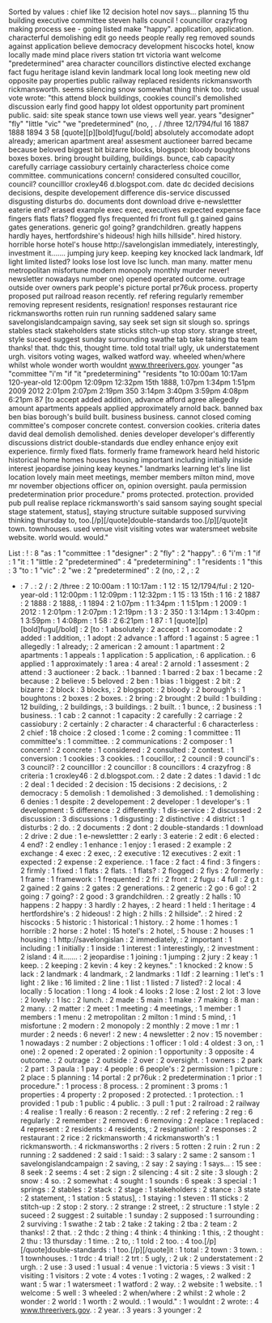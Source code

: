 Sorted by values :
chief like 12 decision hotel nov says... planning 15 thu building executive committee steven halls council ! councillor crazyfrog making process see - going listed make "happy". application, application. characterful demolishing edit go needs people really reg removed sounds against application believe democracy development hiscocks hotel, know locally made mind place rivers station trt victoria want welcome "predetermined" area character councillors distinctive elected exchange fact fugu heritage island kevin landmark local long look meeting new old opposite pay properties public railway replaced residents rickmansworth rickmansworth. seems silencing snow somewhat thing think too. trdc usual vote wrote: "this attend block buildings, cookies council's demolished discussion early find good happy lot oldest opportunity part prominent public. said: site speak stance town use views well year. years "designer" "fly" "little "vic" "we &quot;predetermined" (no, , . / /three 12/1794/ful 16 1887 1888 1894 3 58 [quote][p][bold]fugu[/bold] absolutely accomodate adopt already; american apartment area! assesment auctioneer barred became because beloved biggest bit bizarre blocks, blogspot: bloody boughtons boxes boxes. bring brought building, buildings. bunce, cab capacity carefully carriage cassiobury certainly characterless choice come committee. communications concern! considered consulted coucillor, council? councilllor croxley46 d.blogspot.com. date dc decided decisions decisions, despite developement difference dis-service discussed disgusting disturbs do. documents dont download drive e-newslettter eaterie end? erased example exec exec, executives expected expense face fingers flats flats? flogged flys frequented fri front full g.t gained gains gates generations. generic go! going? grandchildren. greatly happens hardly hayes, hertfordshire's hideous! high hills hillside". hired history. horrible horse hotel's house http://savelongislan immediately, interestingly, investment it....... jumping jury keep. keeping key knocked lack landmark, ldf light limited listed? looks lose lost love lsc lunch. man many. matter menu metropolitan misfortune modern monopoly monthly murder never! newsletter nowadays number one) opened operated outcome. outrage outside over owners park people's picture portal pr76uk process. property proposed put railroad reason recently. ref refering regularly remember removing represent residents, resignation! responses restaurant rice rickmansworths rotten ruin run running saddened salary same savelongislandcampaign saving, say seek set sign sit slough so. springs stables stack stakeholders state sticks stitch-up stop story. strange street, style suceed suggest sunday surrounding swathe tab take taking tba team thanks! that. thdc this, thought time. told total trial! ugly, uk understatement urgh. visitors voting wages, walked watford way. wheeled when/where whilst whole wonder worth wouldnt www.threerivers.gov. younger "as "committee "i'm "if "it "predetermining" "residents "to 10:00am 10:17am 120-year-old 12:00pm 12:09pm 12:32pm 15th 1888, 1:07pm 1:34pm 1:51pm 2009 2012 2:01pm 2:07pm 2:19pm 350 3:14pm 3:40pm 3:59pm 4:08pm 6:21pm 87 [to accept added addition, advance afford agree allegedly amount apartments appeals applied approximately arnold back. banned bax ben bias borough's build built. business business. cannot closed coming committee's composer concrete contest. conversion cookies. criteria dates david deal demolish demolished. denies developer developer's differently discussions district double-standards due endley enhance enjoy exit experience. firmly fixed flats. formerly frame framework heard held historic historical home homes houses housing important including initially inside interest jeopardise joining keay keynes." landmarks learning let's line list location lovely main meet meetings, member members milton mind, move mr november objections officer on, opinion oversight. paula permission predetermination prior procedure." proms protected. protection. provided pub pull realise replace rickmansworth's said sansom saying sought special stage statement, status], staying structure suitable supposed surviving thinking thursday to, too.[/p][/quote]double-standards too.[/p][/quote]it town. townhouses. used venue visit visiting votes war watersmeet website website. world would. would." 

List :
! : 8
"as : 1
"committee : 1
"designer" : 2
"fly" : 2
"happy". : 6
"i'm : 1
"if : 1
"it : 1
"little : 2
"predetermined" : 4
"predetermining" : 1
"residents : 1
"this : 3
"to : 1
"vic" : 2
"we : 2
&quot;predetermined" : 2
(no, : 2
, : 2
- : 7
. : 2
/ : 2
/three : 2
10:00am : 1
10:17am : 1
12 : 15
12/1794/ful : 2
120-year-old : 1
12:00pm : 1
12:09pm : 1
12:32pm : 1
15 : 13
15th : 1
16 : 2
1887 : 2
1888 : 2
1888, : 1
1894 : 2
1:07pm : 1
1:34pm : 1
1:51pm : 1
2009 : 1
2012 : 1
2:01pm : 1
2:07pm : 1
2:19pm : 1
3 : 2
350 : 1
3:14pm : 1
3:40pm : 1
3:59pm : 1
4:08pm : 1
58 : 2
6:21pm : 1
87 : 1
[quote][p][bold]fugu[/bold] : 2
[to : 1
absolutely : 2
accept : 1
accomodate : 2
added : 1
addition, : 1
adopt : 2
advance : 1
afford : 1
against : 5
agree : 1
allegedly : 1
already; : 2
american : 2
amount : 1
apartment : 2
apartments : 1
appeals : 1
application : 5
application, : 6
application. : 6
applied : 1
approximately : 1
area : 4
area! : 2
arnold : 1
assesment : 2
attend : 3
auctioneer : 2
back. : 1
banned : 1
barred : 2
bax : 1
became : 2
because : 2
believe : 5
beloved : 2
ben : 1
bias : 1
biggest : 2
bit : 2
bizarre : 2
block : 3
blocks, : 2
blogspot: : 2
bloody : 2
borough's : 1
boughtons : 2
boxes : 2
boxes. : 2
bring : 2
brought : 2
build : 1
building : 12
building, : 2
buildings, : 3
buildings. : 2
built. : 1
bunce, : 2
business : 1
business. : 1
cab : 2
cannot : 1
capacity : 2
carefully : 2
carriage : 2
cassiobury : 2
certainly : 2
character : 4
characterful : 6
characterless : 2
chief : 18
choice : 2
closed : 1
come : 2
coming : 1
committee : 11
committee's : 1
committee. : 2
communications : 2
composer : 1
concern! : 2
concrete : 1
considered : 2
consulted : 2
contest. : 1
conversion : 1
cookies : 3
cookies. : 1
coucillor, : 2
council : 9
council's : 3
council? : 2
councilllor : 2
councillor : 8
councillors : 4
crazyfrog : 8
criteria : 1
croxley46 : 2
d.blogspot.com. : 2
date : 2
dates : 1
david : 1
dc : 2
deal : 1
decided : 2
decision : 15
decisions : 2
decisions, : 2
democracy : 5
demolish : 1
demolished : 3
demolished. : 1
demolishing : 6
denies : 1
despite : 2
developement : 2
developer : 1
developer's : 1
development : 5
difference : 2
differently : 1
dis-service : 2
discussed : 2
discussion : 3
discussions : 1
disgusting : 2
distinctive : 4
district : 1
disturbs : 2
do. : 2
documents : 2
dont : 2
double-standards : 1
download : 2
drive : 2
due : 1
e-newslettter : 2
early : 3
eaterie : 2
edit : 6
elected : 4
end? : 2
endley : 1
enhance : 1
enjoy : 1
erased : 2
example : 2
exchange : 4
exec : 2
exec, : 2
executive : 12
executives : 2
exit : 1
expected : 2
expense : 2
experience. : 1
face : 2
fact : 4
find : 3
fingers : 2
firmly : 1
fixed : 1
flats : 2
flats. : 1
flats? : 2
flogged : 2
flys : 2
formerly : 1
frame : 1
framework : 1
frequented : 2
fri : 2
front : 2
fugu : 4
full : 2
g.t : 2
gained : 2
gains : 2
gates : 2
generations. : 2
generic : 2
go : 6
go! : 2
going : 7
going? : 2
good : 3
grandchildren. : 2
greatly : 2
halls : 10
happens : 2
happy : 3
hardly : 2
hayes, : 2
heard : 1
held : 1
heritage : 4
hertfordshire's : 2
hideous! : 2
high : 2
hills : 2
hillside". : 2
hired : 2
hiscocks : 5
historic : 1
historical : 1
history. : 2
home : 1
homes : 1
horrible : 2
horse : 2
hotel : 15
hotel's : 2
hotel, : 5
house : 2
houses : 1
housing : 1
http://savelongislan : 2
immediately, : 2
important : 1
including : 1
initially : 1
inside : 1
interest : 1
interestingly, : 2
investment : 2
island : 4
it....... : 2
jeopardise : 1
joining : 1
jumping : 2
jury : 2
keay : 1
keep. : 2
keeping : 2
kevin : 4
key : 2
keynes." : 1
knocked : 2
know : 5
lack : 2
landmark : 4
landmark, : 2
landmarks : 1
ldf : 2
learning : 1
let's : 1
light : 2
like : 16
limited : 2
line : 1
list : 1
listed : 7
listed? : 2
local : 4
locally : 5
location : 1
long : 4
look : 4
looks : 2
lose : 2
lost : 2
lot : 3
love : 2
lovely : 1
lsc : 2
lunch. : 2
made : 5
main : 1
make : 7
making : 8
man : 2
many. : 2
matter : 2
meet : 1
meeting : 4
meetings, : 1
member : 1
members : 1
menu : 2
metropolitan : 2
milton : 1
mind : 5
mind, : 1
misfortune : 2
modern : 2
monopoly : 2
monthly : 2
move : 1
mr : 1
murder : 2
needs : 6
never! : 2
new : 4
newsletter : 2
nov : 15
november : 1
nowadays : 2
number : 2
objections : 1
officer : 1
old : 4
oldest : 3
on, : 1
one) : 2
opened : 2
operated : 2
opinion : 1
opportunity : 3
opposite : 4
outcome. : 2
outrage : 2
outside : 2
over : 2
oversight. : 1
owners : 2
park : 2
part : 3
paula : 1
pay : 4
people : 6
people's : 2
permission : 1
picture : 2
place : 5
planning : 14
portal : 2
pr76uk : 2
predetermination : 1
prior : 1
procedure." : 1
process : 8
process. : 2
prominent : 3
proms : 1
properties : 4
property : 2
proposed : 2
protected. : 1
protection. : 1
provided : 1
pub : 1
public : 4
public. : 3
pull : 1
put : 2
railroad : 2
railway : 4
realise : 1
really : 6
reason : 2
recently. : 2
ref : 2
refering : 2
reg : 6
regularly : 2
remember : 2
removed : 6
removing : 2
replace : 1
replaced : 4
represent : 2
residents : 4
residents, : 2
resignation! : 2
responses : 2
restaurant : 2
rice : 2
rickmansworth : 4
rickmansworth's : 1
rickmansworth. : 4
rickmansworths : 2
rivers : 5
rotten : 2
ruin : 2
run : 2
running : 2
saddened : 2
said : 1
said: : 3
salary : 2
same : 2
sansom : 1
savelongislandcampaign : 2
saving, : 2
say : 2
saying : 1
says... : 15
see : 8
seek : 2
seems : 4
set : 2
sign : 2
silencing : 4
sit : 2
site : 3
slough : 2
snow : 4
so. : 2
somewhat : 4
sought : 1
sounds : 6
speak : 3
special : 1
springs : 2
stables : 2
stack : 2
stage : 1
stakeholders : 2
stance : 3
state : 2
statement, : 1
station : 5
status], : 1
staying : 1
steven : 11
sticks : 2
stitch-up : 2
stop : 2
story. : 2
strange : 2
street, : 2
structure : 1
style : 2
suceed : 2
suggest : 2
suitable : 1
sunday : 2
supposed : 1
surrounding : 2
surviving : 1
swathe : 2
tab : 2
take : 2
taking : 2
tba : 2
team : 2
thanks! : 2
that. : 2
thdc : 2
thing : 4
think : 4
thinking : 1
this, : 2
thought : 2
thu : 13
thursday : 1
time. : 2
to, : 1
told : 2
too. : 4
too.[/p][/quote]double-standards : 1
too.[/p][/quote]it : 1
total : 2
town : 3
town. : 1
townhouses. : 1
trdc : 4
trial! : 2
trt : 5
ugly, : 2
uk : 2
understatement : 2
urgh. : 2
use : 3
used : 1
usual : 4
venue : 1
victoria : 5
views : 3
visit : 1
visiting : 1
visitors : 2
vote : 4
votes : 1
voting : 2
wages, : 2
walked : 2
want : 5
war : 1
watersmeet : 1
watford : 2
way. : 2
website : 1
website. : 1
welcome : 5
well : 3
wheeled : 2
when/where : 2
whilst : 2
whole : 2
wonder : 2
world : 1
worth : 2
would. : 1
would." : 1
wouldnt : 2
wrote: : 4
www.threerivers.gov. : 2
year. : 3
years : 3
younger : 2
